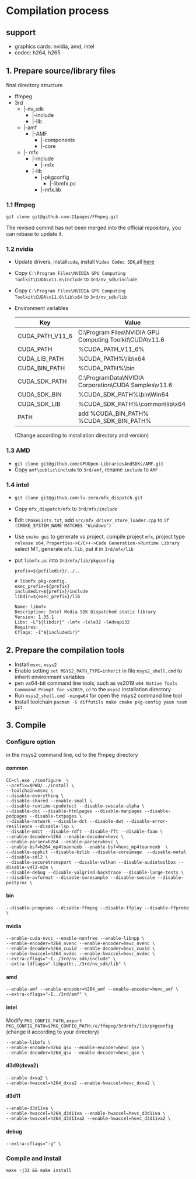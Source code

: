 # Compilation process

## support 
* graphics cards: nvidia, amd, intel
* codec: h264, h265

## 1. Prepare source/library files

final directory structure

+ ffmpeg  
+ 3rd  
  + |-nv_sdk  
    + |-include  
    + |-lib  
  + |-amf
    * |-AMF
      * |-components
      * |-core
  + |- mfx
    * |-include
      * |-mfx
    * |-lib
      * |-pkgconfig
        * |-libmfx.pc
      * |-mfx.lib

### 1.1 ffmpeg

```shell
git clone git@github.com:21pages/FFmpeg.git
```
The revised commit has not been merged into the official repository, you can rebase to update it.
### 1.2 nvidia

  * Update drivers, install`cuda`, install `Video Codec SDK`,all [here](https://developer.nvidia.com/nvidia-video-codec-sdk/download)

  * Copy `C:\Program Files\NVIDIA GPU Computing Toolkit\CUDA\v11.6\include` to `3rd/nv_sdk/include`

  * Copy `C:\Program Files\NVIDIA GPU Computing Toolkit\CUDA\v11.6\lib\x64` to `3rd/nv_sdk/lib`

  * Environment variables

    | Key             | Value                                    |
    | --------------- | ---------------------------------------- |
    | CUDA_PATH_V11_6 | C:\Program Files\NVIDIA GPU Computing Toolkit\CUDA\v11.6 |
    | CUDA_PATH       | %CUDA_PATH_V11_6%                        |
    | CUDA_LIB_PATH   | %CUDA_PATH%\lib\x64                      |
    | CUDA_BIN_PATH   | %CUDA_PATH%\bin                          |
    | CUDA_SDK_PATH   | C:\ProgramData\NVIDIA Corporation\CUDA Samples\v11.6 |
    | CUDA_SDK_BIN    | %CUDA_SDK_PATH%\bin\Win64                |
    | CUDA_SDK_LIB    | %CUDA_SDK_PATH%\common\lib\x64           |
    | PATH            | add %CUDA_BIN_PATH%   %CUDA_SDK_BIN_PATH% |

    (Change according to installation directory and version)

### 1.3 AMD

* `git clone git@github.com:GPUOpen-LibrariesAndSDKs/AMF.git`
* Copy `amf\public\include` to `3rd/amf`, rename `include` to `AMF`

### 1.4 intel

* `git clone git@github.com:lu-zero/mfx_dispatch.git`

* Copy `mfx_dispatch/mfx` to `3rd/mfx/include`

* Edit `CMakeLists.txt`, add `src/mfx_driver_store_loader.cpp`  to `if (CMAKE_SYSTEM_NAME MATCHES "Windows")`

* Use `cmake gui` to generate vs project, compile project `mfx`, project type `release x64`, `Properties->C/C++->Code Generation->Runtime Library` select MT, generate `mfx.lib`, put it in `3rd/mfx/lib`

* put `libmfx.pc` into `3rd/mfx/lib/pkgconfig`

  ```
  prefix=${pcfiledir}/../..

  # libmfx pkg-config.
  exec_prefix=${prefix}
  includedir=${prefix}/include
  libdir=${exec_prefix}/lib

  Name: libmfx
  Description: Intel Media SDK Dispatched static library
  Version: 1.35.1
  Libs: -L"${libdir}" -lmfx -lole32 -lAdvapi32
  Requires: 
  Cflags: -I"${includedir}"
  ```


## 2. Prepare the compilation tools

* Install `msvc`, `msys2`
* Enable setting `set MSYS2_PATH_TYPE=inherit` in file `msys2_shell.cmd` to inherit environment variables
* pen vs64-bit command line tools, such as vs2019:`x64 Native Tools Commmand Prompt for vs2019`, `cd` to the `msys2` installation directory
* Run `msys2_shell.cmd -mingw64`  for open the msys2 command line tool
* Install toolchain
  `pacman -S diffutils make cmake pkg-config yasm nasm git`



## 3. Compile

### Configure option

in the msys2 command line, cd to the ffmpeg directory

#### common
```shell
CC=cl.exe ./configure  \
--prefix=$PWD/../install \
--toolchain=msvc \
--disable-everything \
--disable-shared --enable-small \
--disable-runtime-cpudetect --disable-swscale-alpha \
--disable-doc --disable-htmlpages --disable-manpages --disable-podpages --disable-txtpages \
--disable-network --disable-dct --disable-dwt --disable-error-resilience --disable-lsp \
--disable-mdct --disable-rdft --disable-fft --disable-faan \
--enable-decoder=h264 --enable-decoder=hevc \
--enable-parser=h264 --enable-parser=hevc \
--enable-bsf=h264_mp4toannexb --enable-bsf=hevc_mp4toannexb  \
--disable-appkit --disable-bzlib --disable-coreimage  --disable-metal --disable-sdl2 \
--disable-securetransport --disable-vulkan --disable-audiotoolbox --disable-v4l2-m2m \
--disable-debug --disable-valgrind-backtrace --disable-large-tests \
--disable-avformat --disable-swresample --disable-swscale --disable-postproc \
```
#### bin
```shell
--disable-programs --disable-ffmpeg --disable-ffplay --disable-ffprobe \
```
#### nvidia
```shell
--enable-cuda-nvcc --enable-nonfree --enable-libnpp \
--enable-encoder=h264_nvenc --enable-encoder=hevc_nvenc \
--enable-decoder=h264_cuvid --enable-decoder=hevc_cuvid \
--enable-hwaccel=h264_nvdec --enable-hwaccel=hevc_nvdec \
--extra-cflags="-I../3rd/nv_sdk/include" \
--extra-ldflags="-libpath:../3rd/nv_sdk/lib" \
```

#### amd
```shell
--enable-amf --enable-encoder=h264_amf --enable-encoder=hevc_amf \
--extra-cflags="-I../3rd/amf" \
```

#### intel
Modify `PKG_CONFIG_PATH`,
`export PKG_CONFIG_PATH=$PKG_CONFIG_PATH:/e/ffmpeg/3rd/mfx/lib/pkgconfig` (change it according to your directory)

```shell
--enable-libmfx \
--enable-encoder=h264_qsv --enable-encoder=hevc_qsv \
--enable-decoder=h264_qsv --enable-decoder=hevc_qsv \
```

#### d3d9(dxva2)
```shell
--enable-dxva2 \
--enable-hwaccel=h264_dxva2 --enable-hwaccel=hevc_dxva2 \
```

#### d3d11
```shell
--enable-d3d11va \
--enable-hwaccel=h264_d3d11va --enable-hwaccel=hevc_d3d11va \
--enable-hwaccel=h264_d3d11va2 --enable-hwaccel=hevc_d3d11va2 \
```

#### debug
```shell
--extra-cflags="-g" \
```

### Compile and install
`make -j32 && make install`


